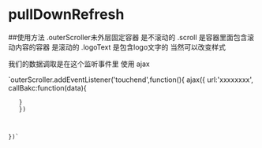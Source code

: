 # pullDownRefresh


##使用方法
  .outerScroller未外层固定容器  是不滚动的
  .scroll   是容器里面包含滚动内容的容器  是滚动的
  .logoText   是包含logo文字的  当然可以改变样式

  我们的数据调取是在这个监听事件里  使用 ajax 
  
  `outerScroller.addEventListener('touchend',function(){
     ajax({
       url:'xxxxxxxx',
       callBakc:function(data){




       }
       })



    })`
